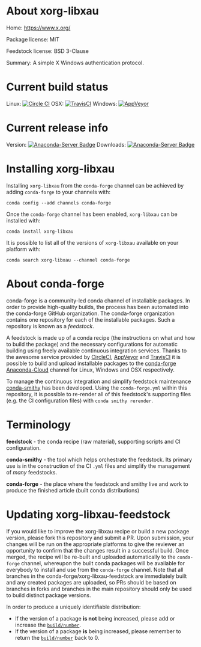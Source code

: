 About xorg-libxau
=================

Home: https://www.x.org/

Package license: MIT

Feedstock license: BSD 3-Clause

Summary: A simple X Windows authentication protocol.



Current build status
====================

Linux: [![Circle CI](https://circleci.com/gh/conda-forge/xorg-libxau-feedstock.svg?style=shield)](https://circleci.com/gh/conda-forge/xorg-libxau-feedstock)
OSX: [![TravisCI](https://travis-ci.org/conda-forge/xorg-libxau-feedstock.svg?branch=master)](https://travis-ci.org/conda-forge/xorg-libxau-feedstock)
Windows: [![AppVeyor](https://ci.appveyor.com/api/projects/status/github/conda-forge/xorg-libxau-feedstock?svg=True)](https://ci.appveyor.com/project/conda-forge/xorg-libxau-feedstock/branch/master)

Current release info
====================
Version: [![Anaconda-Server Badge](https://anaconda.org/conda-forge/xorg-libxau/badges/version.svg)](https://anaconda.org/conda-forge/xorg-libxau)
Downloads: [![Anaconda-Server Badge](https://anaconda.org/conda-forge/xorg-libxau/badges/downloads.svg)](https://anaconda.org/conda-forge/xorg-libxau)

Installing xorg-libxau
======================

Installing `xorg-libxau` from the `conda-forge` channel can be achieved by adding `conda-forge` to your channels with:

```
conda config --add channels conda-forge
```

Once the `conda-forge` channel has been enabled, `xorg-libxau` can be installed with:

```
conda install xorg-libxau
```

It is possible to list all of the versions of `xorg-libxau` available on your platform with:

```
conda search xorg-libxau --channel conda-forge
```


About conda-forge
=================

conda-forge is a community-led conda channel of installable packages.
In order to provide high-quality builds, the process has been automated into the
conda-forge GitHub organization. The conda-forge organization contains one repository
for each of the installable packages. Such a repository is known as a *feedstock*.

A feedstock is made up of a conda recipe (the instructions on what and how to build
the package) and the necessary configurations for automatic building using freely
available continuous integration services. Thanks to the awesome service provided by
[CircleCI](https://circleci.com/), [AppVeyor](http://www.appveyor.com/)
and [TravisCI](https://travis-ci.org/) it is possible to build and upload installable
packages to the [conda-forge](https://anaconda.org/conda-forge)
[Anaconda-Cloud](http://docs.anaconda.org/) channel for Linux, Windows and OSX respectively.

To manage the continuous integration and simplify feedstock maintenance
[conda-smithy](http://github.com/conda-forge/conda-smithy) has been developed.
Using the ``conda-forge.yml`` within this repository, it is possible to re-render all of
this feedstock's supporting files (e.g. the CI configuration files) with ``conda smithy rerender``.


Terminology
===========

**feedstock** - the conda recipe (raw material), supporting scripts and CI configuration.

**conda-smithy** - the tool which helps orchestrate the feedstock.
                   Its primary use is in the construction of the CI ``.yml`` files
                   and simplify the management of *many* feedstocks.

**conda-forge** - the place where the feedstock and smithy live and work to
                  produce the finished article (built conda distributions)


Updating xorg-libxau-feedstock
==============================

If you would like to improve the xorg-libxau recipe or build a new
package version, please fork this repository and submit a PR. Upon submission,
your changes will be run on the appropriate platforms to give the reviewer an
opportunity to confirm that the changes result in a successful build. Once
merged, the recipe will be re-built and uploaded automatically to the
`conda-forge` channel, whereupon the built conda packages will be available for
everybody to install and use from the `conda-forge` channel.
Note that all branches in the conda-forge/xorg-libxau-feedstock are
immediately built and any created packages are uploaded, so PRs should be based
on branches in forks and branches in the main repository should only be used to
build distinct package versions.

In order to produce a uniquely identifiable distribution:
 * If the version of a package **is not** being increased, please add or increase
   the [``build/number``](http://conda.pydata.org/docs/building/meta-yaml.html#build-number-and-string).
 * If the version of a package **is** being increased, please remember to return
   the [``build/number``](http://conda.pydata.org/docs/building/meta-yaml.html#build-number-and-string)
   back to 0.
